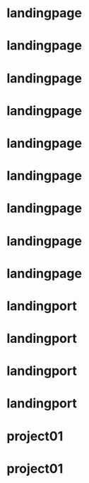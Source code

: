 # landingpage
# landingpage
# landingpage
# landingpage
# landingpage
# landingpage
# landingpage
# landingpage
# landingpage
# landingport
# landingport
# landingport
# landingport
# project01
# project01
